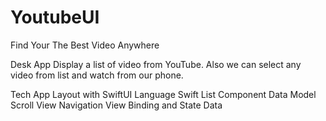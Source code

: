 # YoutubeUI
Find Your The Best Video Anywhere

Desk App
Display a list of video from YouTube. Also we can select any video from list and watch from our phone.

Tech App
Layout with SwiftUI Language Swift List Component Data Model
Scroll View
Navigation View Binding and State Data
